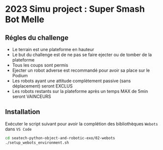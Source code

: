 # 2023 Simu project : Super Smash Bot Melle

## Régles du challenge

* Le terrain est une plateforme en hauteur
* Le but du challenge est de ne pas se faire ejecter ou de tomber de la plateforme
* Tous les coups sont permis
* Ejecter un robot adverse est recommandé pour avoir sa place sur le Podium
* Les robots ayant une attitude complètement passive (sans déplacement) seront EXCLUS
* Les robots restants sur la plateforme après un temps MAX de 5min seront VAINCEURS

## Installation 

Exécuter le script suivant pour avoir la complétion des bibliothèques `Webots` dans `VS Code`

```bash
cd seatech-python-object-and-robotic-exo/02-webots
./setup_webots_environment.sh
```
